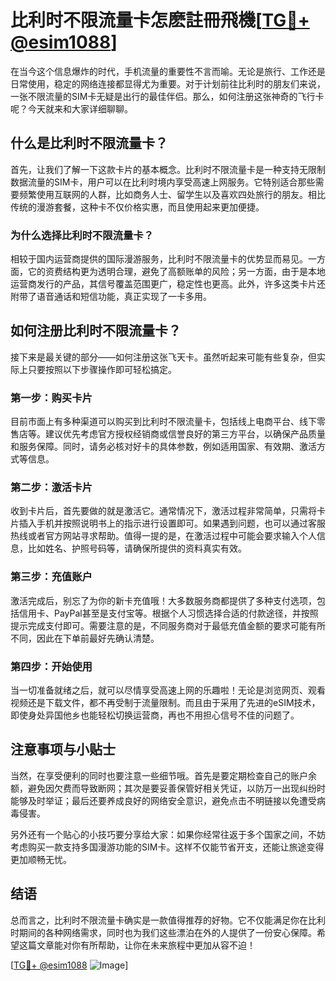 # 比利时不限流量卡怎麽註冊飛機[[TG💪+ @esim1088](https://t.me/s/esim1088)]

在当今这个信息爆炸的时代，手机流量的重要性不言而喻。无论是旅行、工作还是日常使用，稳定的网络连接都显得尤为重要。对于计划前往比利时的朋友们来说，一张不限流量的SIM卡无疑是出行的最佳伴侣。那么，如何注册这张神奇的飞行卡呢？今天就来和大家详细聊聊。

## 什么是比利时不限流量卡？

首先，让我们了解一下这款卡片的基本概念。比利时不限流量卡是一种支持无限制数据流量的SIM卡，用户可以在比利时境内享受高速上网服务。它特别适合那些需要频繁使用互联网的人群，比如商务人士、留学生以及喜欢四处旅行的朋友。相比传统的漫游套餐，这种卡不仅价格实惠，而且使用起来更加便捷。

### 为什么选择比利时不限流量卡？

相较于国内运营商提供的国际漫游服务，比利时不限流量卡的优势显而易见。一方面，它的资费结构更为透明合理，避免了高额账单的风险；另一方面，由于是本地运营商发行的产品，其信号覆盖范围更广，稳定性也更高。此外，许多这类卡片还附带了语音通话和短信功能，真正实现了一卡多用。

## 如何注册比利时不限流量卡？

接下来是最关键的部分——如何注册这张飞天卡。虽然听起来可能有些复杂，但实际上只要按照以下步骤操作即可轻松搞定。

### 第一步：购买卡片

目前市面上有多种渠道可以购买到比利时不限流量卡，包括线上电商平台、线下零售店等。建议优先考虑官方授权经销商或信誉良好的第三方平台，以确保产品质量和服务保障。同时，请务必核对好卡的具体参数，例如适用国家、有效期、激活方式等信息。

### 第二步：激活卡片

收到卡片后，首先要做的就是激活它。通常情况下，激活过程非常简单，只需将卡片插入手机并按照说明书上的指示进行设置即可。如果遇到问题，也可以通过客服热线或者官方网站寻求帮助。值得一提的是，在激活过程中可能会要求输入个人信息，比如姓名、护照号码等，请确保所提供的资料真实有效。

### 第三步：充值账户

激活完成后，别忘了为你的新卡充值哦！大多数服务商都提供了多种支付选项，包括信用卡、PayPal甚至是支付宝等。根据个人习惯选择合适的付款途径，并按照提示完成支付即可。需要注意的是，不同服务商对于最低充值金额的要求可能有所不同，因此在下单前最好先确认清楚。

### 第四步：开始使用

当一切准备就绪之后，就可以尽情享受高速上网的乐趣啦！无论是浏览网页、观看视频还是下载文件，都不再受制于流量限制。而且由于采用了先进的eSIM技术，即使身处异国他乡也能轻松切换运营商，再也不用担心信号不佳的问题了。

## 注意事项与小贴士

当然，在享受便利的同时也要注意一些细节哦。首先是要定期检查自己的账户余额，避免因欠费而导致断网；其次是要妥善保管好相关凭证，以防万一出现纠纷时能够及时举证；最后还要养成良好的网络安全意识，避免点击不明链接以免遭受病毒侵害。

另外还有一个贴心的小技巧要分享给大家：如果你经常往返于多个国家之间，不妨考虑购买一款支持多国漫游功能的SIM卡。这样不仅能节省开支，还能让旅途变得更加顺畅无忧。

## 结语

总而言之，比利时不限流量卡确实是一款值得推荐的好物。它不仅能满足你在比利时期间的各种网络需求，同时也为我们这些漂泊在外的人提供了一份安心保障。希望这篇文章能对你有所帮助，让你在未来旅程中更加从容不迫！

[[TG💪+ @esim1088](https://t.me/s/esim1088) ![Image](https://i.postimg.cc/4NQfJmqS/Snipaste-2025-05-13-00-14-12.png)]